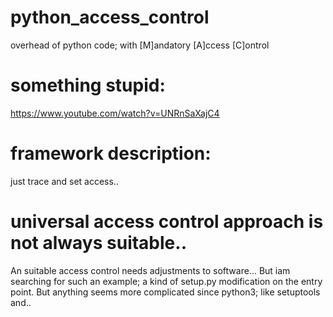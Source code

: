 # python_access_control
overhead of python code; with [M]andatory [A]ccess [C]ontrol
# something stupid:
https://www.youtube.com/watch?v=UNRnSaXajC4
# framework description:
just trace and set access..
# universal access control approach is not always suitable..
An suitable access control needs adjustments to software... But iam searching for such an example;
a kind of setup.py  modification on the entry point. But anything seems more complicated since python3; like setuptools and..
